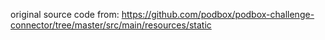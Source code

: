 original source code from: https://github.com/podbox/podbox-challenge-connector/tree/master/src/main/resources/static
